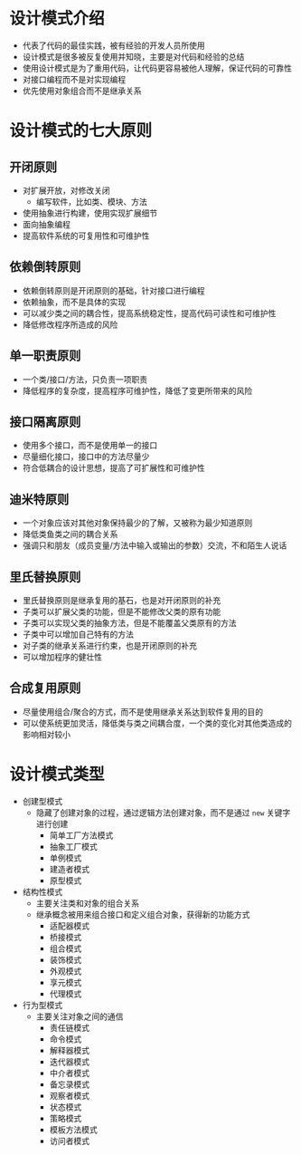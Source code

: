# 设计模式介绍

- 代表了代码的最佳实践，被有经验的开发人员所使用
- 设计模式是很多被反复使用并知晓，主要是对代码和经验的总结
- 使用设计模式是为了重用代码，让代码更容易被他人理解，保证代码的可靠性
- 对接口编程而不是对实现编程
- 优先使用对象组合而不是继承关系

# 设计模式的七大原则

## 开闭原则

- 对扩展开放，对修改关闭
    - 编写软件，比如类、模块、方法
- 使用抽象进行构建，使用实现扩展细节
- 面向抽象编程
- 提高软件系统的可复用性和可维护性

## 依赖倒转原则

- 依赖倒转原则是开闭原则的基础，针对接口进行编程
- 依赖抽象，而不是具体的实现
- 可以减少类之间的耦合性，提高系统稳定性，提高代码可读性和可维护性
- 降低修改程序所造成的风险

## 单一职责原则

- 一个类/接口/方法，只负责一项职责
- 降低程序的复杂度，提高程序可维护性，降低了变更所带来的风险

## 接口隔离原则

- 使用多个接口，而不是使用单一的接口
- 尽量细化接口，接口中的方法尽量少
- 符合低耦合的设计思想，提高了可扩展性和可维护性

## 迪米特原则

- 一个对象应该对其他对象保持最少的了解，又被称为最少知道原则
- 降低类鱼类之间的耦合关系
- 强调只和朋友（成员变量/方法中输入或输出的参数）交流，不和陌生人说话

## 里氏替换原则

- 里氏替换原则是继承复用的基石，也是对开闭原则的补充
- 子类可以扩展父类的功能，但是不能修改父类的原有功能
- 子类可以实现父类的抽象方法，但是不能覆盖父类原有的方法
- 子类中可以增加自己特有的方法
- 对子类的继承关系进行约束，也是开闭原则的补充
- 可以增加程序的健壮性

## 合成复用原则

- 尽量使用组合/聚合的方式，而不是使用继承关系达到软件复用的目的
- 可以使系统更加灵活，降低类与类之间耦合度，一个类的变化对其他类造成的影响相对较小

# 设计模式类型

- 创建型模式
    - 隐藏了创建对象的过程，通过逻辑方法创建对象，而不是通过 `new` 关键字进行创建
        - 简单工厂方法模式
        - 抽象工厂模式
        - 单例模式
        - 建造者模式
        - 原型模式
- 结构性模式
    - 主要关注类和对象的组合关系
    - 继承概念被用来组合接口和定义组合对象，获得新的功能方式
        - 适配器模式
        - 桥接模式
        - 组合模式
        - 装饰模式
        - 外观模式
        - 享元模式
        - 代理模式
- 行为型模式
    - 主要关注对象之间的通信
        - 责任链模式
        - 命令模式
        - 解释器模式
        - 迭代器模式
        - 中介者模式
        - 备忘录模式
        - 观察者模式
        - 状态模式
        - 策略模式
        - 模板方法模式
        - 访问者模式